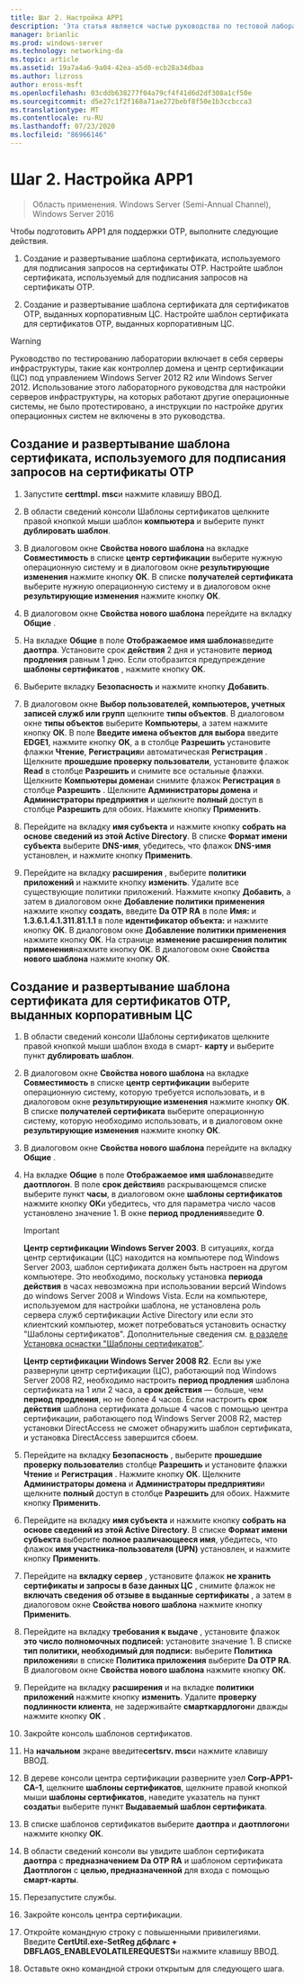 ```yaml
---
title: Шаг 2. Настройка APP1
description: 'Эта статья является частью руководства по тестовой лаборатории: демонстрация DirectAccess с проверкой подлинности OTP и RSA SecurID для Windows Server 2016.'
manager: brianlic
ms.prod: windows-server
ms.technology: networking-da
ms.topic: article
ms.assetid: 19a7a4a6-9a04-42ea-a5d0-ecb28a34dbaa
ms.author: lizross
author: eross-msft
ms.openlocfilehash: 03cddb638277f04a79cf4f41d6d2df308a1cf50e
ms.sourcegitcommit: d5e27c1f2f168a71ae272bebf8f50e1b3ccbcca3
ms.translationtype: MT
ms.contentlocale: ru-RU
ms.lasthandoff: 07/23/2020
ms.locfileid: "86966146"
---
```

# <a name="step-2-configure-app1"></a>Шаг 2. Настройка APP1

>Область применения. Windows Server (Semi-Annual Channel), Windows Server 2016

Чтобы подготовить APP1 для поддержки OTP, выполните следующие действия.  
  
1. Создание и развертывание шаблона сертификата, используемого для подписания запросов на сертификаты OTP. Настройте шаблон сертификата, используемый для подписания запросов на сертификаты OTP.  
  
2. Создание и развертывание шаблона сертификата для сертификатов OTP, выданных корпоративным ЦС. Настройте шаблон сертификата для сертификатов OTP, выданных корпоративным ЦС.  
  
> [!WARNING]  
> Руководство по тестированию лаборатории включает в себя серверы инфраструктуры, такие как контроллер домена и центр сертификации (ЦС) под управлением Windows Server 2012 R2 или Windows Server 2012. Использование этого лабораторного руководства для настройки серверов инфраструктуры, на которых работают другие операционные системы, не было протестировано, а инструкции по настройке других операционных систем не включены в это руководства.  
  
## <a name="to-create-and-deploy-a-certificate-template-used-to-sign-otp-certificate-requests"></a><a name="DAOTPRA"></a>Создание и развертывание шаблона сертификата, используемого для подписания запросов на сертификаты OTP  
  
1.  Запустите **certtmpl. msc**и нажмите клавишу ВВОД.  
  
2.  В области сведений консоли Шаблоны сертификатов щелкните правой кнопкой мыши шаблон **компьютера** и выберите пункт **дублировать шаблон**.  
  
3.  В диалоговом окне **Свойства нового шаблона** на вкладке **Совместимость** в списке **центр сертификации** выберите нужную операционную систему и в диалоговом окне **результирующие изменения** нажмите кнопку **ОК**. В списке **получателей сертификата** выберите нужную операционную систему и в диалоговом окне **результирующие изменения** нажмите кнопку **ОК**.  
  
4.  В диалоговом окне **Свойства нового шаблона** перейдите на вкладку **Общие** .  
  
5.  На вкладке **Общие** в поле **Отображаемое имя шаблона**введите **даотпра**. Установите срок **действия** 2 дня и установите **период продления** равным 1 дню. Если отобразится предупреждение **шаблоны сертификатов** , нажмите кнопку **ОК**.  
  
6.  Выберите вкладку **Безопасность** и нажмите кнопку **Добавить**.  
  
7.  В диалоговом окне **Выбор пользователей, компьютеров, учетных записей служб или групп** щелкните **типы объектов**. В диалоговом окне **типы объектов** выберите **Компьютеры**, а затем нажмите кнопку **ОК**. В поле **Введите имена объектов для выбора** введите **EDGE1**, нажмите кнопку **ОК**, а в столбце **Разрешить** установите флажки **Чтение**, **Регистрация**и автоматическая **Регистрация** . Щелкните **прошедшие проверку пользователи**, установите флажок **Read** в столбце **Разрешить** и снимите все остальные флажки. Щелкните **Компьютеры домена**и снимите флажок **Регистрация** в столбце **Разрешить** . Щелкните **Администраторы домена** и **Администраторы предприятия** и щелкните **полный** доступ в столбце **Разрешить** для обоих. Нажмите кнопку **Применить**.  
  
8.  Перейдите на вкладку **имя субъекта** и нажмите кнопку **собрать на основе сведений из этой Active Directory**. В списке **Формат имени субъекта** выберите **DNS-имя**, убедитесь, что флажок **DNS-имя** установлен, и нажмите кнопку **Применить**.  
  
9. Перейдите на вкладку **расширения** , выберите **политики приложений** и нажмите кнопку **изменить**. Удалите все существующие политики приложений. Нажмите кнопку **Добавить**, а затем в диалоговом окне **Добавление политики применения** нажмите кнопку **создать**, введите **Da OTP RA** в поле **Имя:** и **1.3.6.1.4.1.311.81.1.1** в поле **идентификатор объекта:** и нажмите кнопку **ОК**. В диалоговом окне **Добавление политики применения** нажмите кнопку **ОК**. На странице **изменение расширения политик применения**нажмите кнопку **ОК**. В диалоговом окне **Свойства нового шаблона** нажмите кнопку **ОК**.  
  
## <a name="to-create-and-deploy-a-certificate-template-for-otp-certificates-issued-by-the-corporate-ca"></a><a name="DAOTPLogon"></a>Создание и развертывание шаблона сертификата для сертификатов OTP, выданных корпоративным ЦС  
  
1.  В области сведений консоли Шаблоны сертификатов щелкните правой кнопкой мыши шаблон входа в смарт- **карту** и выберите пункт **дублировать шаблон**.  
  
2.  В диалоговом окне **Свойства нового шаблона** на вкладке **Совместимость** в списке **центр сертификации** выберите операционную систему, которую требуется использовать, и в диалоговом окне **результирующие изменения** нажмите кнопку **ОК**. В списке **получателей сертификата** выберите операционную систему, которую необходимо использовать, и в диалоговом окне **результирующие изменения** нажмите кнопку **ОК**.  
  
3.  В диалоговом окне **Свойства нового шаблона** перейдите на вкладку **Общие** .  
  
4.  На вкладке **Общие** в поле **Отображаемое имя шаблона**введите **даотплогон**. В поле **срок действия**в раскрывающемся списке выберите пункт **часы**, в диалоговом окне **шаблоны сертификатов** нажмите кнопку **ОК**и убедитесь, что для параметра число часов установлено значение 1. В окне **период продления**введите **0**.  
  
    > [!IMPORTANT]  
    > **Центр сертификации Windows Server 2003**. В ситуациях, когда центр сертификации (ЦС) находится на компьютере под Windows Server 2003, шаблон сертификата должен быть настроен на другом компьютере. Это необходимо, поскольку установка **периода действия** в часах невозможна при использовании версий Windows до windows Server 2008 и Windows Vista. Если на компьютере, используемом для настройки шаблона, не установлена роль сервера служб сертификации Active Directory или если это клиентский компьютер, может потребоваться установить оснастку "Шаблоны сертификатов". Дополнительные сведения см. [в разделе Установка оснастки "Шаблоны сертификатов"](/previous-versions/windows/it-pro/windows-server-2008-R2-and-2008/cc732445(v=ws.11)).  
    >   
    > **Центр сертификации Windows Server 2008 R2**. Если вы уже развернули центр сертификации (ЦС), работающий под Windows Server 2008 R2, необходимо настроить **период продления** шаблона сертификата на 1 или 2 часа, а **срок действия** — больше, чем **период продления**, но не более 4 часов. Если настроить **срок действия** шаблона сертификата дольше 4 часов с помощью центра сертификации, работающего под Windows Server 2008 R2, мастер установки DirectAccess не сможет обнаружить шаблон сертификата, и установка DirectAccess завершится сбоем.  
  
5.  Перейдите на вкладку **Безопасность** , выберите **прошедшие проверку пользователи**в столбце **Разрешить** и установите флажки **Чтение** и **Регистрация** . Нажмите кнопку **ОК**. Щелкните **Администраторы домена** и **Администраторы предприятия**и щелкните **полный** доступ в столбце **Разрешить** для обоих. Нажмите кнопку **Применить**.  
  
6.  Перейдите на вкладку **имя субъекта** и нажмите кнопку **собрать на основе сведений из этой Active Directory**. В списке **Формат имени субъекта** выберите **полное различающееся имя**, убедитесь, что флажок **имя участника-пользователя (UPN)** установлен, и нажмите кнопку **Применить**.  
  
7.  Перейдите на **вкладку сервер** , установите флажок **не хранить сертификаты и запросы в базе данных ЦС** , снимите флажок не **включать сведения об отзыве в выданные сертификаты** , а затем в диалоговом окне **Свойства нового шаблона** нажмите кнопку **Применить**.  
  
8.  Перейдите на вкладку **требования к выдаче** , установите флажок **это число полномочных подписей:** установите значение 1. В списке **тип политики, необходимый для подписи:** выберите **Политика приложения**и в списке **Политика приложения** выберите **Da OTP RA**. В диалоговом окне **Свойства нового шаблона** нажмите кнопку **ОК**.  
  
9. Перейдите на вкладку **расширения** и на вкладке **политики приложений** нажмите кнопку **изменить**. Удалите **проверку подлинности клиента**, не задерживайте **смарткардлогон**и дважды нажмите кнопку **ОК** .  
  
10. Закройте консоль шаблонов сертификатов.  
  
11. На **начальном** экране введите**certsrv. msc**и нажмите клавишу ВВОД.  
  
12. В дереве консоли центра сертификации разверните узел **Corp-APP1-CA-1**, щелкните **шаблоны сертификатов**, щелкните правой кнопкой мыши **шаблоны сертификатов**, наведите указатель на пункт **создать**и выберите пункт **Выдаваемый шаблон сертификата**.  
  
13. В списке шаблонов сертификатов выберите **даотпра** и **даотплогон**и нажмите кнопку **ОК**.  
  
14. В области сведений консоли вы увидите шаблон сертификата **даотпра** с **предназначением** **Da OTP RA** и шаблоном сертификата **Даотплогон** с **целью, предназначенной** для входа с помощью **смарт-карты**.  
  
15. Перезапустите службы.  
  
16. Закройте консоль центра сертификации.  
  
17. Откройте командную строку с повышенными привилегиями. Введите **CertUtil.exe-SetReg дбфлагс + DBFLAGS_ENABLEVOLATILEREQUESTS**и нажмите клавишу ВВОД.  
  
18. Оставьте окно командной строки открытым для следующего шага.  
  
